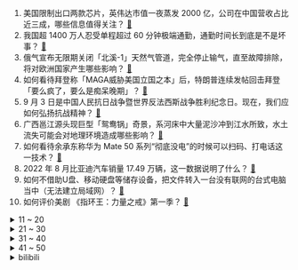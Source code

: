 1. 美国限制出口两款芯片，英伟达市值一夜蒸发 2000 亿，公司在中国营收占比近三成，哪些信息值得关注？ [:link:](https://www.zhihu.com/question/551295831)
2. 我国超 1400 万人忍受单程超过 60 分钟极端通勤，通勤时间长到底是不是坏事？ [:link:](https://www.zhihu.com/question/551493351)
3. 俄气宣布无限期关闭「北溪-1」天然气管道，完全停止输气，直至故障排除，将对欧洲国家产生哪些影响？ [:link:](https://www.zhihu.com/question/551520963)
4. 如何看待拜登称「MAGA威胁美国立国之本」后，特朗普连续发帖回击拜登「要么疯了，要么是痴呆晚期」？ [:link:](https://www.zhihu.com/question/551426546)
5. 9 月 3 日是中国人民抗日战争暨世界反法西斯战争胜利纪念日。现在，我们应如何弘扬抗战精神？ [:link:](https://www.zhihu.com/question/551219165)
6. 广西邕江源头现巨型「鸳鸯锅」奇景，系河床中大量泥沙冲到江水所致，水土流失可能会对地理环境造成哪些影响？ [:link:](https://www.zhihu.com/question/551334508)
7. 如何看待余承东称华为 Mate 50 系列“彻底没电”的时候可以扫码、打电话这一技术？ [:link:](https://www.zhihu.com/question/551415399)
8. 2022 年 8 月比亚迪汽车销量 17.49 万辆，这一数据说明了什么？ [:link:](https://www.zhihu.com/question/551442504)
9. 如何不借助U盘、移动硬盘等储存设备，把文件转入一台没有联网的台式电脑当中（无法建立局域网）？ [:link:](https://www.zhihu.com/question/551343225)
10. 如何评价美剧 《指环王：力量之戒》第一季？ [:link:](https://www.zhihu.com/question/550985842)
<details>
<summary>11 ~ 20</summary>

11. 世界以后经济有可能去美元化吗？ [:link:](https://www.zhihu.com/question/328522252)
12. 女生极限通勤每天来回 6.5 小时，如何看待我国 1400 万人忍受极端通勤？通勤时间带来哪些影响？ [:link:](https://www.zhihu.com/question/551401247)
13. 河南开封一女子买的西瓜里居然长出了「黄豆芽」，如何从科学角度分析这一情况？ [:link:](https://www.zhihu.com/question/551427011)
14. 为什么我们在读日本人的名字的时候不直接音译? [:link:](https://www.zhihu.com/question/546215156)
15. 有没有同时玩《塞尔达传说：旷野之息》和《原神》的玩家？两边都玩的玩家是如何评价两款游戏的？ [:link:](https://www.zhihu.com/question/450937580)
16. 如何评价演员郭晓婷？ [:link:](https://www.zhihu.com/question/314636162)
17. 普京赴加里宁格勒工作访问，媒体报道称此举令波兰感到「惊慌」，原因为何？波兰与俄罗斯的关系是怎样的？ [:link:](https://www.zhihu.com/question/551337222)
18. 马克龙称将坚持独立的外交政策，不会做任何大国的附庸，如何看待他的发言？ [:link:](https://www.zhihu.com/question/551506501)
19. 工厂一合伙人要退伙自立门户，要带走全部客户，有何办法破解? [:link:](https://www.zhihu.com/question/523195142)
20. 2022年二季度GDP增速高达13.5%，印度为什么能？是否说明全球经济引擎已经转向印度？ [:link:](https://www.zhihu.com/question/551213213)
</details>
<details>
<summary>21 ~ 30</summary>

21. 《明日方舟》最新故事集新 6 星「玛恩纳」有哪些值得期待的地方？ [:link:](https://www.zhihu.com/question/551352397)
22. 大家能不能给我提名一下，你们童年看过的最好的动画片？ ​? [:link:](https://www.zhihu.com/question/548079346)
23. 会害怕和朋友慢慢淡了吗？ [:link:](https://www.zhihu.com/question/550655629)
24. 不读大专了，出去打工可以吗？ [:link:](https://www.zhihu.com/question/551179934)
25. 初三了还有机会吗? [:link:](https://www.zhihu.com/question/551244892)
26. 中量大校长开学致辞称「网络游戏是最大的校园毒品，每年被取消学籍的 90% 因为游戏」，如何看待此数据？ [:link:](https://www.zhihu.com/question/551312789)
27. 网传专家踩地毯考察玉米地，会务组回应称「并非地毯，系雨后防滑铺的土工布」，如何看待此事？ [:link:](https://www.zhihu.com/question/551212306)
28. 你发生过的最尴尬的事是什么？ [:link:](https://www.zhihu.com/question/309772647)
29. 《西游记》中的素酒指的是什么酒？当时的出家人是否允许喝酒？ [:link:](https://www.zhihu.com/question/550950570)
30. 网传女子吃面碗里挑出 80 多只蚂蚁，称「老人做生意不容易，没要赔偿」，如何看待该处理行为？ [:link:](https://www.zhihu.com/question/551308125)
</details>
<details>
<summary>31 ~ 40</summary>

31. 阿根廷副总统遭遇「持枪威胁」，被用枪指头，具体情况如何？还有哪些信息值得关注？ [:link:](https://www.zhihu.com/question/551355158)
32. 贾浅浅未入选作协新会员名单，哪些信息值得关注？ [:link:](https://www.zhihu.com/question/551420915)
33. 如果被一只蚊子咬到了大动脉会发生什么？ [:link:](https://www.zhihu.com/question/334248999)
34. 电影《绣春刀》里面，丁修在没有马的情况下，砍死 11 个满洲骑兵，现实中难度有多大？ [:link:](https://www.zhihu.com/question/536132869)
35. 七国集团同意对俄石油设置价格上限，俄方称将拒绝向支持石油限价的国家供油，这将带来哪些影响？ [:link:](https://www.zhihu.com/question/551295842)
36. 9 月 1 日浙江省运会女足赛事出现巨大比分，丽水女足 44-0 战胜湖州女足，此次比赛都有哪些看点？ [:link:](https://www.zhihu.com/question/551199540)
37. 深圳多区发布通告「暂停非必要人员流动与活动」，此前辟谣「全域管控」系严重误读，深圳当前疫情形势如何？ [:link:](https://www.zhihu.com/question/551455045)
38. 请问如何看待22届本科生月工资2万但是依然想辞职这件事？ [:link:](https://www.zhihu.com/question/549993946)
39. 2022 LPL 冒泡赛 EDG 让二追三击败 RNG 拿下世界赛门票，如何评价这场比赛？ [:link:](https://www.zhihu.com/question/551424165)
40. 如何看待典当店老板收到含「南京大屠杀日军恶行的相册」后续，相册主人赞同给博物馆，老板还称不会给日政府？ [:link:](https://www.zhihu.com/question/551197400)
</details>
<details>
<summary>41 ~ 50</summary>

41. 你有没有感觉这几年显卡性能有点过剩？如何避免多花冤枉钱呢？ [:link:](https://www.zhihu.com/question/550845985)
42. 漫画《刺客信条：王朝》完结，你有什么想说的？ [:link:](https://www.zhihu.com/question/551197770)
43. 刚上大学，不想给舍友看自己笔记的思想正确吗？ [:link:](https://www.zhihu.com/question/551325883)
44. 如何评价 9 月 2 日解禁的新游戏《最后生还者 重制版》，较初代有哪些不同？ [:link:](https://www.zhihu.com/question/551221682)
45. 9 月 2 日辽宁新增 8 例本土确诊和 116 例无症状感染者，目前当地疫情情况如何？ [:link:](https://www.zhihu.com/question/551502011)
46. 高中选文科就是死路一条吗？ [:link:](https://www.zhihu.com/question/511902314)
47. 深圳非中高风险区人员到广州赋红码政策已取消，但需严格执行 3 天居家健康监测，深圳当地疫情情况如何？ [:link:](https://www.zhihu.com/question/551111978)
48. 9 月 2 日四川新增本土确诊病例 128 例、本土无症状感染者 74 例，目前疫情情况如何？ [:link:](https://www.zhihu.com/question/551519483)
49. 杨志是老江湖，没看出晁盖七人有问题吗？ [:link:](https://www.zhihu.com/question/544023212)
50. 刚高中毕业，是该选择好一点的大专还是应该出来打工学习赚钱？ [:link:](https://www.zhihu.com/question/545441991)
</details><details>
<summary>bilibili</summary>

1. 【苏星河】我的这个微信，你们没人用过 [:link:](//www.bilibili.com/video/BV1tV4y1H72k)
2. 爱吃生腌的女孩，肠胃不会太差... [:link:](//www.bilibili.com/video/BV19t4y1E7hh)
3. 狼人傻2 [:link:](//www.bilibili.com/video/BV1nd4y1R7UB)
4. 细！《猫和老鼠》中的小穿帮竟然有这么多！画师偷懒？ [:link:](//www.bilibili.com/video/BV1kD4y1672t)
5. 那天，我看到了54岁最帅的模样 [:link:](//www.bilibili.com/video/BV1VG4y167tn)
6. 中式龙吟，千层蜜枣酥！层次分明，堪称下午茶茶点天花板~丨蜜枣酥 [:link:](//www.bilibili.com/video/BV15P411V7YS)
7. 上高一啦！ [:link:](//www.bilibili.com/video/BV1CV4y1H7dp)
8. 【毕导】SNP理论的重大突破！刷牙和便秘，人类的进出口竟然高度统一？ [:link:](//www.bilibili.com/video/BV1rW4y1t7NU)
9. 我又开始玩梗了，而且还进去了。 [:link:](//www.bilibili.com/video/BV19P411V7Kz)
10. 这是个音乐游戏！？2022版 [:link:](//www.bilibili.com/video/BV1pe4y1d7JM)
<details>
<summary>11 ~ 20</summary>

11. 来杰哥家康康！全屋智能化！游戏房！真的蛮大哦！ [:link:](//www.bilibili.com/video/BV1Me4y1Y7G5)
12. 《原神》角色演示-「多莉：多谢惠顾！」 [:link:](//www.bilibili.com/video/BV15V4y1p7E9)
13. 史诗级灾难片《开学》，豆瓣评分9.1 [:link:](//www.bilibili.com/video/BV11W4y1t75H)
14. 用“米”字轻松掌握透视二等分（上） [:link:](//www.bilibili.com/video/BV1jg411Q7xD)
15. 《关于被中国boy骗去贵阳花了588受大罪这件事》 [:link:](//www.bilibili.com/video/BV1mV4y1H79r)
16. 狡 兔 死，走 狗 烹 ！ [:link:](//www.bilibili.com/video/BV1WG41157h8)
17. 任士明-农村大叔因写字好看被央视点赞，被誉为“行走的打印机”。 [:link:](//www.bilibili.com/video/BV1iV4y1H7eu)
18. 央视主播夺笋系列：明天是交作业呢，还是焦头烂额呢？ [:link:](//www.bilibili.com/video/BV1Fg411Q7q8)
19. 《明日方舟》全新故事「日暮寻路」活动宣传PV [:link:](//www.bilibili.com/video/BV1cG4y1r7nt)
20. 茄子好吃却不好学，今天我来学做一下这道《风味茄子》 [:link:](//www.bilibili.com/video/BV1Je411g7NX)
</details>
<details>
<summary>21 ~ 30</summary>

21. 听说鸡哥不会打篮球？我不信！ [:link:](//www.bilibili.com/video/BV1Ta411V7hu)
22. 你等着我律师来！！！ [:link:](//www.bilibili.com/video/BV1pD4y1B76j)
23. 猫有三号楼，人有雨衣男 [:link:](//www.bilibili.com/video/BV1ja411V7AQ)
24. 灰太狼要有我这速度，羊村早没了 [:link:](//www.bilibili.com/video/BV1714y1476z)
25. 为什么叫我麦香鸡？ [:link:](//www.bilibili.com/video/BV1ne4y1d7q8)
26. 新版乌迪尔的秘密武器！一键99连击！ 大玉螺旋丸！【有点骚东西】 [:link:](//www.bilibili.com/video/BV11U4y1B7ys)
27. 男，23岁，在公园打八段锦 [:link:](//www.bilibili.com/video/BV13t4y1J7w7)
28. 纯黑《最后生还者:第一部》绝地迅猛无伤攻略解说 第一期 [:link:](//www.bilibili.com/video/BV19D4y167sn)
29. ''策划眼里的元歌''2.0 [:link:](//www.bilibili.com/video/BV1eW4y1t7TG)
30. 汤姆：法庭上禁止鸡你太美！！！ [:link:](//www.bilibili.com/video/BV1pe411g7h5)
</details>
<details>
<summary>31 ~ 40</summary>

31. 你管这叫“边角料零食”？究竟是智商税还是真香？ [:link:](//www.bilibili.com/video/BV1MP411V7JE)
32. 打工仔醒后成了高富帅，背后居然是天大的阴谋！经典网剧《灵魂摆渡》第十回 [:link:](//www.bilibili.com/video/BV1De4y1Z7XK)
33. 他回头的那一下好像真的知道他很帅！ [:link:](//www.bilibili.com/video/BV1St4y1E71a)
34. 拼多多200多元电视的买家秀，让我深夜爆哭...... [:link:](//www.bilibili.com/video/BV1K14y1s7m2)
35. 《 治 愈 的 羊 咩 咩 出 现 了 》 [:link:](//www.bilibili.com/video/BV13g411S71u)
36. “所以你宁愿错过也不愿主动 ，对吗” [:link:](//www.bilibili.com/video/BV1AW4y1b7nz)
37. 椰子：麻麻今天又骗我了 [:link:](//www.bilibili.com/video/BV1gU4y1r7gB)
38. 小伙不顾父母反对自学街舞，被嘲笑像耍猴，太难了 [:link:](//www.bilibili.com/video/BV1rY4y1u7Yi)
39. 《隐入尘烟》该消失？我从来没见过这么傲慢的差评！ [:link:](//www.bilibili.com/video/BV16Y4y1u7Wd)
40. 40年前，它曾强悍到被纳入国家战略，五笔到底有多牛？ [:link:](//www.bilibili.com/video/BV1Se4y1Z79t)
</details>
<details>
<summary>41 ~ 50</summary>

41. 丘丘人100小时徒手挖须弥小屋 [:link:](//www.bilibili.com/video/BV1PW4y1b7i2)
42. 农村的那些不良少年，后来都怎么样了 [:link:](//www.bilibili.com/video/BV1Mg411Q7hb)
43. 鉴定网络热门美食 只用鸡蛋和大米就能爆出米花！笔记写的可走心了 [:link:](//www.bilibili.com/video/BV1uP411V7HW)
44. 带九黄逛可可托海，黄老板发现几只土拨鼠 [:link:](//www.bilibili.com/video/BV1FT411c7Td)
45. 一场军训能凑齐这么多卧龙凤雏也是不容易啊！ [:link:](//www.bilibili.com/video/BV1TG4y167Sc)
46. 你们要的没有小姐姐版来了 [:link:](//www.bilibili.com/video/BV16D4y1679R)
47. 我妹对军训的理解还蛮深的 [:link:](//www.bilibili.com/video/BV13T411c7A2)
48. 文静小女生 [:link:](//www.bilibili.com/video/BV15a411V762)
49. 真正讲东西的科普书，不说废话 [:link:](//www.bilibili.com/video/BV1RY4y1u7QN)
50. 妻子出车祸男子开车赶回，半路悲痛到四肢抽搐：等我啊！我要回家！ [:link:](//www.bilibili.com/video/BV1eB4y1G7mP)
</details>
<details>
<summary>51 ~ 60</summary>

51. 鸡 [:link:](//www.bilibili.com/video/BV1PN4y1F7Hk)
52. 帅小伙自制鲜花饼，没想到鲜花饼制作这么复杂！ [:link:](//www.bilibili.com/video/BV1Xt4y1E7Lo)
53. 蒙德，但是乡镇版 [:link:](//www.bilibili.com/video/BV1bd4y197WJ)
54. 想知道他们去电梯里以后交流了什么…… [:link:](//www.bilibili.com/video/BV1VG41157dp)
55. 我怎么才能让全天下的女人都明白这个道理呢？ [:link:](//www.bilibili.com/video/BV1GB4y1G7w7)
56. 美国校队都在用的【鸡你太美】运球教学终于来了！ [:link:](//www.bilibili.com/video/BV1de4y1a73i)
57. 【时代少年团】《小炸的暑假生活》12.夏日尾奏 [:link:](//www.bilibili.com/video/BV1TG4y1675S)
58. 今天来给大家表演一个美猴王 [:link:](//www.bilibili.com/video/BV13e4y1Y7sL)
59. 这是哪个大聪明设计的红绿灯？【阅片无数Ⅱ 58】 [:link:](//www.bilibili.com/video/BV19d4y197n6)
60. 校长的千层套路！来看ACG学院如何应对开学恐惧症 [:link:](//www.bilibili.com/video/BV16B4y1G7qH)
</details>
<details>
<summary>61 ~ 70</summary>

61. 原来我点的菜上桌前被这么多人品尝呢！？ [:link:](//www.bilibili.com/video/BV1bd4y1G7yE)
62. 朋友们没想到我居然要解释这种事情 [:link:](//www.bilibili.com/video/BV19d4y197NK)
63. 我失忆了，但是脑海里有三个字，吃汉堡！ [:link:](//www.bilibili.com/video/BV1xW4y1t7CT)
64. 比黄金还珍贵的顶级食材，难得一见的海鲜铁板烧！ [:link:](//www.bilibili.com/video/BV1tB4y1G7ZR)
65. 《当代网友现状》 [:link:](//www.bilibili.com/video/BV1JT411c7L5)
66. 当世界开始炫穷 [:link:](//www.bilibili.com/video/BV1Va411V7EF)
67. 【原神】76个兰那罗全收集！隐藏成就《请安全玩耍》《美德的报酬》/需要帮助的兰那罗/15个宝箱/兰那罗/原神3.0须弥 [:link:](//www.bilibili.com/video/BV1Cd4y197ed)
68. 这可不是普通的番茄！（巨下饭） [:link:](//www.bilibili.com/video/BV1j14y1s7Ev)
69. 这一刻我相信奇迹了，孙子声音穿透了阴曹地府 [:link:](//www.bilibili.com/video/BV1Be411g7gT)
70. 肝了几个月，为了这几秒，临摹米山舞大大的动图，米山舞yyds，我的盛夏啊∽呜呜 [:link:](//www.bilibili.com/video/BV1uB4y147SF)
</details>
<details>
<summary>71 ~ 80</summary>

71. 胡桃咆哮~ 嗷呜~~⚡️⚡️ [:link:](//www.bilibili.com/video/BV1sG4y167xj)
72. 哈哈哈哈哈哈看到最后有彩蛋#影视剪辑 [:link:](//www.bilibili.com/video/BV1WD4y1B7Ja)
73. 有求必应（尥蹶子教程版 [:link:](//www.bilibili.com/video/BV1Ht4y1J7FU)
74. 流言四起，前进不止 [:link:](//www.bilibili.com/video/BV13T411c7FM)
75. 为北碚跑团点赞！有担当的跑者！ [:link:](//www.bilibili.com/video/BV1gt4y1J73T)
76. 这本一万多章的网文，加剧了我的精神内耗，失眠到开安眠药 [:link:](//www.bilibili.com/video/BV1KU4y1r7tD)
77. 剧组拍扶贫剧因剧情需要真给村里修了路 网友：这剧组能处！ [:link:](//www.bilibili.com/video/BV1td4y1G7qn)
78. 大学生如何在宿舍拍出《最残大脑》 [:link:](//www.bilibili.com/video/BV1114y1x7TX)
79. 开学了！快来看一个小学生的禁毒宣传创意视频！ [:link:](//www.bilibili.com/video/BV1Ha411V74Z)
80. 全球首提！五菱敞篷Mini量产版 [:link:](//www.bilibili.com/video/BV1Jd4y1G7sj)
</details>
<details>
<summary>81 ~ 90</summary>

81. 芬兰家人东北馆子初体验被吓到结巴！扣肘子一抢而空！疯狂爱上酱大骨！揭秘侄儿侄女的爱情故事！ [:link:](//www.bilibili.com/video/BV1jt4y1J7u9)
82. 第一次在邻居面前化妆，他们都惊呆了.... [:link:](//www.bilibili.com/video/BV1sP411V7U9)
83. 《崩坏3》爱莉希雅的捕梦旅程 [:link:](//www.bilibili.com/video/BV1ZW4y1t7Zf)
84. 20一块的光伏玻璃 竟然是400块电竞玻璃鼠标垫的完美平替？ [:link:](//www.bilibili.com/video/BV1jg411Q7TS)
85. 猴子：你这亚瑟血条有问题呀 [:link:](//www.bilibili.com/video/BV1XD4y1B72r)
86. 骑行川藏中线，因口罩问题只得原路返回，找到一个空房子太诡异吓到不敢住 [:link:](//www.bilibili.com/video/BV1AN4y1F7d3)
87. 马上开学了，我一个社恐应该怎么办....... [:link:](//www.bilibili.com/video/BV1CB4y1G7v3)
88. 洛阳.小街天府  厨子探店¥110 [:link:](//www.bilibili.com/video/BV1TG411t7Gg)
89. 这《叮叮当当》，真是太刑了！ [:link:](//www.bilibili.com/video/BV1Zt4y1E7mU)
90. 当老师第一天就想辞职 [:link:](//www.bilibili.com/video/BV1JB4y1G7xt)
</details>
<details>
<summary>91 ~ 100</summary>

91. 《时序残响》概念实机PV  — 弥因侵染 [:link:](//www.bilibili.com/video/BV1eP411L7D1)
92. 开学穿越回过去逼自己写作业？？？ [:link:](//www.bilibili.com/video/BV1ga411V7ot)
93. 【刘谦魔术课】百年古书里的传说秘技。 [:link:](//www.bilibili.com/video/BV1YP4y1f7Cd)
94. 卷：救命怎么两个石矶娘娘？？？？ [:link:](//www.bilibili.com/video/BV1be4y1d7a8)
95. 【危机合约#10】全网首杀 尘环行动登顶36 你有没有听见城防炮在狞笑！？ [:link:](//www.bilibili.com/video/BV1Yd4y1G77F)
96. 关于全国统一的旅游小吃！ [:link:](//www.bilibili.com/video/BV1Re4y1Z79z)
97. “还是自己媳妇儿好~” [:link:](//www.bilibili.com/video/BV1VG4y167bW)
98. 别被封面骗进来！！ [:link:](//www.bilibili.com/video/BV1iV4y1H7DA)
99. 中国烹饪大师教你我做超简单的牛肉炒法，你能不能会的会？十八秒牛肉~ [:link:](//www.bilibili.com/video/BV1ie411g7uA)
100. 上学时自卑的由来 [:link:](//www.bilibili.com/video/BV1DT411F7Zy)
</details></details>